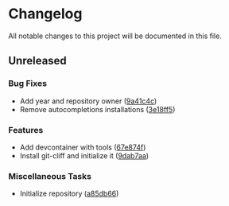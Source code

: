 # Changelog

All notable changes to this project will be documented in this file.

## Unreleased

### Bug Fixes

- Add year and repository owner ([9a41c4c](9a41c4c541597db888d4d4d4296612d159bc8488))
- Remove autocompletions installations ([3e18ff5](3e18ff5ef399742d93334d18655a3baae87e9df8))

### Features

- Add devcontainer with tools ([67e874f](67e874ff034b9b2613ac364721f5284243356ee5))
- Install git-cliff and initialize it ([9dab7aa](9dab7aa7276a3a7098441e040966cd5fb9561e0f))

### Miscellaneous Tasks

- Initialize repository ([a85db66](a85db660a72b017cdbc25f43d7a5372de9cc49db))

<!-- generated by git-cliff -->
